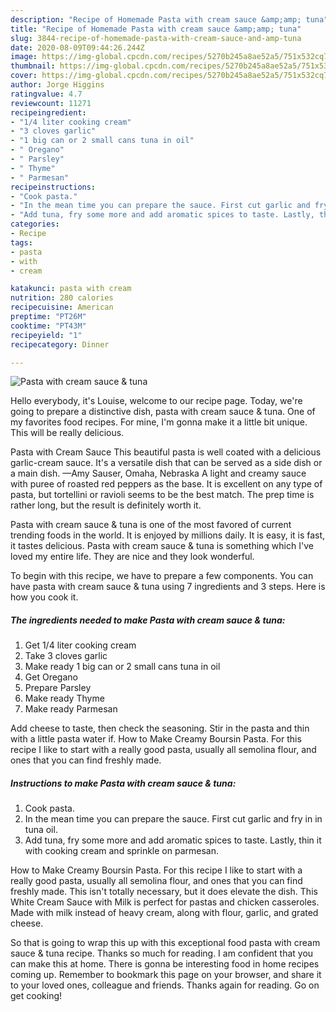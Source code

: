 ```yaml
---
description: "Recipe of Homemade Pasta with cream sauce &amp;amp; tuna"
title: "Recipe of Homemade Pasta with cream sauce &amp;amp; tuna"
slug: 3844-recipe-of-homemade-pasta-with-cream-sauce-and-amp-tuna
date: 2020-08-09T09:44:26.244Z
image: https://img-global.cpcdn.com/recipes/5270b245a8ae52a5/751x532cq70/pasta-with-cream-sauce-tuna-recipe-main-photo.jpg
thumbnail: https://img-global.cpcdn.com/recipes/5270b245a8ae52a5/751x532cq70/pasta-with-cream-sauce-tuna-recipe-main-photo.jpg
cover: https://img-global.cpcdn.com/recipes/5270b245a8ae52a5/751x532cq70/pasta-with-cream-sauce-tuna-recipe-main-photo.jpg
author: Jorge Higgins
ratingvalue: 4.7
reviewcount: 11271
recipeingredient:
- "1/4 liter cooking cream"
- "3 cloves garlic"
- "1 big can or 2 small cans tuna in oil"
- " Oregano"
- " Parsley"
- " Thyme"
- " Parmesan"
recipeinstructions:
- "Cook pasta."
- "In the mean time you can prepare the sauce. First cut garlic and fry in in tuna oil."
- "Add tuna, fry some more and add aromatic spices to taste. Lastly, thin it with cooking cream and sprinkle on parmesan."
categories:
- Recipe
tags:
- pasta
- with
- cream

katakunci: pasta with cream 
nutrition: 280 calories
recipecuisine: American
preptime: "PT26M"
cooktime: "PT43M"
recipeyield: "1"
recipecategory: Dinner

---
```



![Pasta with cream sauce &amp; tuna](https://img-global.cpcdn.com/recipes/5270b245a8ae52a5/751x532cq70/pasta-with-cream-sauce-tuna-recipe-main-photo.jpg)

Hello everybody, it's Louise, welcome to our recipe page. Today, we're going to prepare a distinctive dish, pasta with cream sauce &amp; tuna. One of my favorites food recipes. For mine, I'm gonna make it a little bit unique. This will be really delicious.

Pasta with Cream Sauce This beautiful pasta is well coated with a delicious garlic-cream sauce. It&#39;s a versatile dish that can be served as a side dish or a main dish. —Amy Sauser, Omaha, Nebraska A light and creamy sauce with puree of roasted red peppers as the base. It is excellent on any type of pasta, but tortellini or ravioli seems to be the best match. The prep time is rather long, but the result is definitely worth it.

Pasta with cream sauce &amp; tuna is one of the most favored of current trending foods in the world. It is enjoyed by millions daily. It is easy, it is fast, it tastes delicious. Pasta with cream sauce &amp; tuna is something which I've loved my entire life. They are nice and they look wonderful.


To begin with this recipe, we have to prepare a few components. You can have pasta with cream sauce &amp; tuna using 7 ingredients and 3 steps. Here is how you cook it.

<!--inarticleads1-->

##### The ingredients needed to make Pasta with cream sauce &amp; tuna:

1. Get 1/4 liter cooking cream
1. Take 3 cloves garlic
1. Make ready 1 big can or 2 small cans tuna in oil
1. Get  Oregano
1. Prepare  Parsley
1. Make ready  Thyme
1. Make ready  Parmesan


Add cheese to taste, then check the seasoning. Stir in the pasta and thin with a little pasta water if. How to Make Creamy Boursin Pasta. For this recipe I like to start with a really good pasta, usually all semolina flour, and ones that you can find freshly made. 

<!--inarticleads2-->

##### Instructions to make Pasta with cream sauce &amp; tuna:

1. Cook pasta.
1. In the mean time you can prepare the sauce. First cut garlic and fry in in tuna oil.
1. Add tuna, fry some more and add aromatic spices to taste. Lastly, thin it with cooking cream and sprinkle on parmesan.


How to Make Creamy Boursin Pasta. For this recipe I like to start with a really good pasta, usually all semolina flour, and ones that you can find freshly made. This isn&#39;t totally necessary, but it does elevate the dish. This White Cream Sauce with Milk is perfect for pastas and chicken casseroles. Made with milk instead of heavy cream, along with flour, garlic, and grated cheese. 

So that is going to wrap this up with this exceptional food pasta with cream sauce &amp; tuna recipe. Thanks so much for reading. I am confident that you can make this at home. There is gonna be interesting food in home recipes coming up. Remember to bookmark this page on your browser, and share it to your loved ones, colleague and friends. Thanks again for reading. Go on get cooking!
